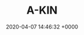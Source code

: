 ---
type: website
title: A-KIN
date: 2020-04-07 14:46:32 +0000
languages: ["HTML", "CSS", "JS"]
tools: Bootstrap
description: "An experimental-electronic composer/installation artist."
link: https://ashley.how/a-kin/
---